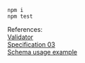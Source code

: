 ```
npm i
npm test
```

References:   
[Validator](https://github.com/tdegrunt/jsonschema)   
[Specification 03](https://tools.ietf.org/html/draft-zyp-json-schema-03)   
[Schema usage example](http://json-schema.org/example1.html)   
